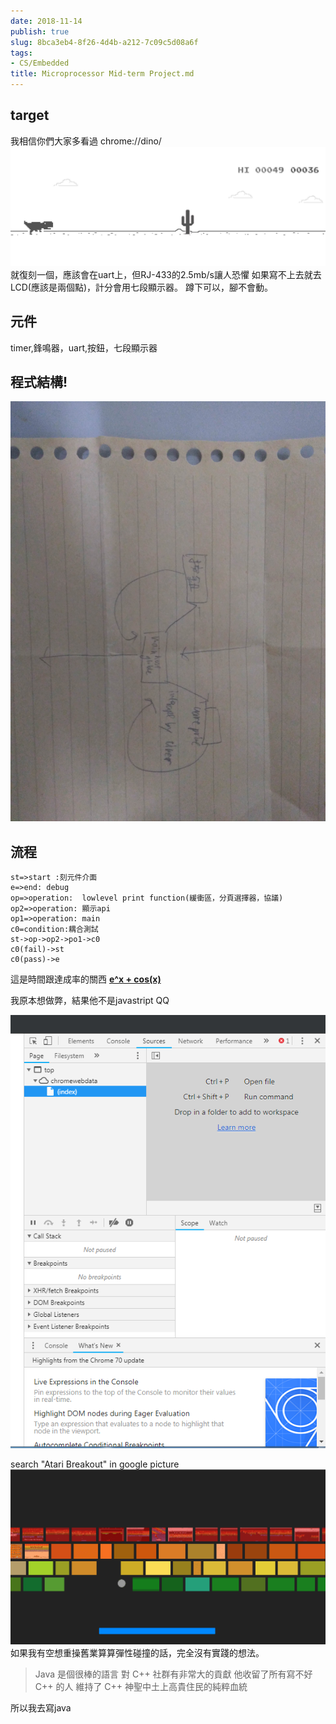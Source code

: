 ```yaml
---
date: 2018-11-14
publish: true
slug: 8bca3eb4-8f26-4d4b-a212-7c09c5d08a6f
tags:
- CS/Embedded
title: Microprocessor Mid-term Project.md
---
```

## target

我相信你們大家多看過
chrome://dino/
![](../00eff63e-9e62-4707-a889-1d4468273212.jpg)
就復刻一個，應該會在uart上，但RJ-433的2.5mb/s讓人恐懼
如果寫不上去就去LCD(應該是兩個點)，計分會用七段顯示器。
蹲下可以，腳不會動。

## 元件

timer,鋒鳴器，uart,按鈕，七段顯示器

## 程式結構!

![](../4b6efceb-c5a1-4ef7-8c4b-e96daa8b3641.jpg)

## 流程

```flow
st=>start :刻元件介面
e=>end: debug
op=>operation:  lowlevel print function(緩衝區，分頁選擇器，協議)
op2=>operation: 顯示api
op1=>operation: main
c0=condition:耦合測試
st->op->op2->po1->c0
c0(fail)->st
c0(pass)->e
```

這是時間跟達成率的關西 **[e^x + cos(x)](https://www.wolframalpha.com/input/?i=e%5Ex%2Bcosx)**

我原本想做弊，結果他不是javastript QQ

![](../33145066-2c31-43e3-9261-9e4796d38a9d.png)

search "Atari Breakout" in google  picture
![](../e2f8e0cf-c267-4c11-848b-b8fd2ae9cb86.png)
如果我有空想重操舊業算算彈性碰撞的話，完全沒有實踐的想法。

> Java 是個很棒的語言
> 對 C++ 社群有非常大的貢獻
> 他收留了所有寫不好 C++ 的人
> 維持了 C++ 神聖中土上高貴住民的純粹血統



所以我去寫java
